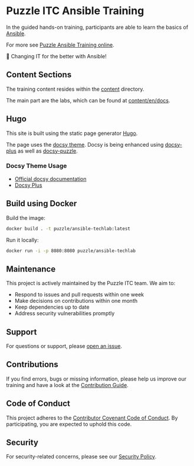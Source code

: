 # Puzzle ITC Ansible Training

In the guided hands-on training, participants are able to learn the basics of [Ansible](https://www.ansible.com/).

For more see [Puzzle Ansible Training online](https://ansible.puzzle.ch/).

:rocket: Changing IT for the better with Ansible!

## Content Sections

The training content resides within the [content](content) directory.

The main part are the labs, which can be found at [content/en/docs](content/en/docs).

## Hugo

This site is built using the static page generator [Hugo](https://gohugo.io/).

The page uses the [docsy theme](https://github.com/google/docsy).
Docsy is being enhanced using [docsy-plus](https://github.com/acend/docsy-plus/) as well as [docsy-puzzle](https://github.com/puzzle/docsy-puzzle/).

### Docsy Theme Usage

* [Official docsy documentation](https://www.docsy.dev/docs/)
* [Docsy Plus](https://github.com/acend/docsy-plus/)

## Build using Docker

Build the image:

```bash
docker build . -t puzzle/ansible-techlab:latest
```

Run it locally:

```bash
docker run -i -p 8080:8080 puzzle/ansible-techlab
```

## Maintenance

This project is actively maintained by the Puzzle ITC team. We aim to:

* Respond to issues and pull requests within one week
* Make decisions on contributions within one month
* Keep dependencies up to date
* Address security vulnerabilities promptly

## Support

For questions or support, please [open an issue](https://github.com/puzzle/ansible-training/issues).

## Contributions

If you find errors, bugs or missing information, please help us improve our training and have a look at the [Contribution Guide](CONTRIBUTING.md).

## Code of Conduct

This project adheres to the [Contributor Covenant Code of Conduct](CODE_OF_CONDUCT.md). By participating, you are expected to uphold this code.

## Security

For security-related concerns, please see our [Security Policy](SECURITY.md).
